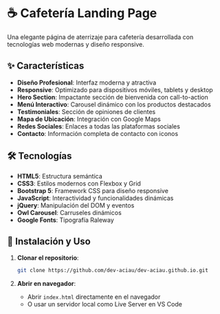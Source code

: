 # ☕ Cafetería Landing Page

Una elegante página de aterrizaje para cafetería desarrollada con tecnologías web modernas y diseño responsive.

## ✨ Características

- **Diseño Profesional**: Interfaz moderna y atractiva
- **Responsive**: Optimizado para dispositivos móviles, tablets y desktop
- **Hero Section**: Impactante sección de bienvenida con call-to-action
- **Menú Interactivo**: Carousel dinámico con los productos destacados
- **Testimoniales**: Sección de opiniones de clientes
- **Mapa de Ubicación**: Integración con Google Maps
- **Redes Sociales**: Enlaces a todas las plataformas sociales
- **Contacto**: Información completa de contacto con iconos

## 🛠️ Tecnologías

- **HTML5**: Estructura semántica
- **CSS3**: Estilos modernos con Flexbox y Grid
- **Bootstrap 5**: Framework CSS para diseño responsive
- **JavaScript**: Interactividad y funcionalidades dinámicas
- **jQuery**: Manipulación del DOM y eventos
- **Owl Carousel**: Carruseles dinámicos
- **Google Fonts**: Tipografía Raleway

## 🚀 Instalación y Uso

1. **Clonar el repositorio**:
   ```bash
   git clone https://github.com/dev-aciau/dev-aciau.github.io.git
   ```

2. **Abrir en navegador**:
   - Abrir `index.html` directamente en el navegador
   - O usar un servidor local como Live Server en VS Code
